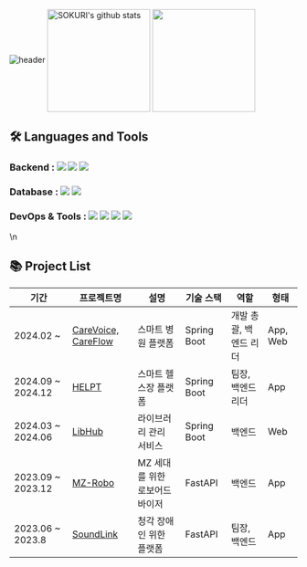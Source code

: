 ![header](https://capsule-render.vercel.app/api?type=waving&color=gradient&height=250&section=header&text=JM_DEV&fontSize=90)
<a href="https://github.com/wjdalsdk70"><img align="center" style="height:180px" src="https://github-readme-stats.vercel.app/api?username=wjdalsdk70&show_icons=true&include_all_commits=true&theme=nord&hide_border=true" alt="SOKURI's github stats" /></a>
<a href="https://github.com/wjdalsdk70"><img align="center" style="height:180px" src="https://github-readme-stats.vercel.app/api/top-langs/?username=wjdalsdk70&layout=compact&theme=nord&hide_border=true" /></a> 

## 🛠 Languages and Tools

### Backend : <img src="https://img.shields.io/badge/Spring-6DB33F?style=flat-square&logo=Spring&logoColor=white"/> <img src="https://img.shields.io/badge/Django-092E20?style=flat-square&logo=Django&logoColor=white"/> <img src="https://img.shields.io/badge/Flask-000000?style=flat-square&logo=Flask&logoColor=white"/>

### Database : <img src="https://img.shields.io/badge/MySQL-4479A1?style=flat-square&logo=MySQL&logoColor=white"/> <img src="https://img.shields.io/badge/MongoDB-47A248?style=flat-square&logo=MongoDB&logoColor=white"/>
### DevOps & Tools : <img src="https://img.shields.io/badge/Docker-2496ED?style=flat-square&logo=Docker&logoColor=white"/> <img src="https://img.shields.io/badge/Git-F05032?style=flat-square&logo=Git&logoColor=white"/> <img src="https://img.shields.io/badge/GitHub-181717?style=flat-square&logo=GitHub&logoColor=white"/> <img src="https://img.shields.io/badge/NGINX-009639?style=flat-square&logo=NGINX&logoColor=white"/>

\n
## 📚 Project List

| 기간                     | 프로젝트명                     | 설명              | 기술 스택                     | 역할 | 형태         |
|------------------------|-----------------------------|------------------|-------------------------|------------|---|
| 2024.02 ~ | [CareVoice, CareFlow](https://github.com/username/project1) | 스마트 병원 플랫폼 | Spring Boot | 개발 총괄, 백엔드 리더 | App, Web |
| 2024.09 ~ 2024.12 | [HELPT](https://github.com/wjdalsdk70/helpt-backend) | 스마트 헬스장 플랫폼 | Spring Boot | 팀장, 백엔드 리더 | App |
| 2024.03 ~ 2024.06  | [LibHub](https://github.com/wjdalsdk70/libhub-backend) | 라이브러리 관리 서비스 | Spring Boot  | 백엔드 | Web |
| 2023.09 ~ 2023.12  | [MZ-Robo](https://github.com/wjdalsdk70/mz-robo-backend) | MZ 세대를 위한 로보어드바이저 | FastAPI | 백엔드 | App |
| 2023.06 ~ 2023.8  | [SoundLink](https://github.com/wjdalsdk70/soundlink_backend) | 청각 장애인 위한 플랫폼 | FastAPI  | 팀장, 백엔드 | App |
